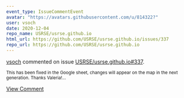 ```yaml
---
event_type: IssueCommentEvent
avatar: "https://avatars.githubusercontent.com/u/814322?"
user: vsoch
date: 2020-12-04
repo_name: USRSE/usrse.github.io
html_url: https://github.com/USRSE/usrse.github.io/issues/337
repo_url: https://github.com/USRSE/usrse.github.io
---
```


<a href='https://github.com/vsoch' target='_blank'>vsoch</a> commented on issue <a href='https://github.com/USRSE/usrse.github.io/issues/337' target='_blank'>USRSE/usrse.github.io#337</a>.

<small>This has been fixed in the Google sheet, changes will appear on the map in the next generation. Thanks Valeria!...</small>

<a href='https://github.com/USRSE/usrse.github.io/issues/337' target='_blank'>View Comment</a>